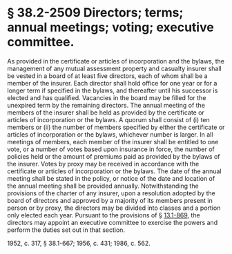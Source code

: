 # § 38.2-2509 Directors; terms; annual meetings; voting; executive committee.

<p>As provided in the certificate or articles of incorporation and the bylaws, the management of any mutual assessment property and casualty insurer shall be vested in a board of at least five directors, each of whom shall be a member of the insurer. Each director shall hold office for one year or for a longer term if specified in the bylaws, and thereafter until his successor is elected and has qualified. Vacancies in the board may be filled for the unexpired term by the remaining directors. The annual meeting of the members of the insurer shall be held as provided by the certificate or articles of incorporation or the bylaws. A quorum shall consist of (i) ten members or (ii) the number of members specified by either the certificate or articles of incorporation or the bylaws, whichever number is larger. In all meetings of members, each member of the insurer shall be entitled to one vote, or a number of votes based upon insurance in force, the number of policies held or the amount of premiums paid as provided by the bylaws of the insurer. Votes by proxy may be received in accordance with the certificate or articles of incorporation or the bylaws. The date of the annual meeting shall be stated in the policy, or notice of the date and location of the annual meeting shall be provided annually. Notwithstanding the provisions of the charter of any insurer, upon a resolution adopted by the board of directors and approved by a majority of its members present in person or by proxy, the directors may be divided into classes and a portion only elected each year. Pursuant to the provisions of § <a href='http://law.lis.virginia.gov/vacode/13.1-869/'>13.1-869</a>, the directors may appoint an executive committee to exercise the powers and perform the duties set out in that section.</p><p>1952, c. 317, § 38.1-667; 1956, c. 431; 1986, c. 562.</p>